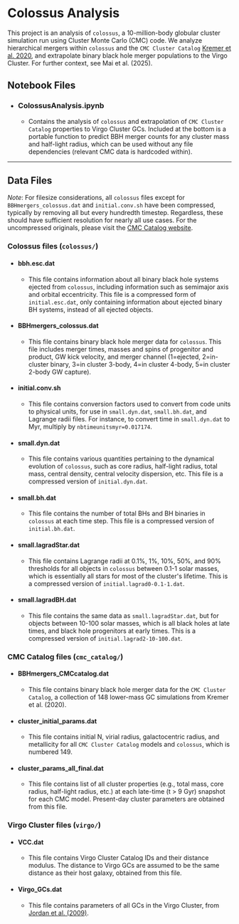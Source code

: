 # Colossus Analysis

This project is an analysis of `colossus`, a 10-million-body globular cluster simulation run using Cluster Monte Carlo (CMC) code. We analyze hierarchical mergers within `colossus` and the `CMC Cluster Catalog` [Kremer et al. 2020](https://ui.adsabs.harvard.edu/abs/2020ApJS..247...48K%2F/abstract), and extrapolate binary black hole merger populations to the Virgo Cluster. For further context, see Mai et al. (2025).

## Notebook Files

- ### ColossusAnalysis.ipynb

    - Contains the analysis of `colossus` and extrapolation of `CMC Cluster Catalog` properties to Virgo Cluster GCs. Included at the bottom is a portable function to predict BBH merger counts for any cluster mass and half-light radius, which can be used without any file dependencies (relevant CMC data is hardcoded within).

---

## Data Files

*Note*: For filesize considerations, all `colossus` files except for `BBHmergers_colossus.dat` and `initial.conv.sh` have been compressed, typically by removing all but every hundredth timestep. Regardless, these should have sufficient resolution for nearly all use cases. For the uncompressed originals, please visit the [CMC Catalog website](https://cmc.ciera.northwestern.edu/).

### Colossus files (`colossus/`)

- #### bbh.esc.dat

    - This file contains information about all binary black hole systems ejected from `colossus`, including information such as semimajor axis and orbital eccentricity. This file is a compressed form of `initial.esc.dat`, only containing information about ejected binary BH systems, instead of all ejected objects.

- #### BBHmergers_colossus.dat

    - This file contains binary black hole merger data for `colossus`. This file includes merger times, masses and spins of progenitor and product, GW kick velocity, and merger channel (1=ejected, 2=in-cluster binary, 3=in cluster 3-body, 4=in cluster 4-body, 5=in cluster 2-body GW capture).

- #### initial.conv.sh

    - This file contains conversion factors used to convert from code units to physical units, for use in `small.dyn.dat`, `small.bh.dat`, and Lagrange radii files. For instance, to convert time in `small.dyn.dat` to Myr, multiply by `nbtimeunitsmyr=0.017174`.

- #### small.dyn.dat

    - This file contains various quantities pertaining to the dynamical evolution of `colossus`, such as core radius, half-light radius, total mass, central density, central velocity dispersion, etc. This file is a compressed version of `initial.dyn.dat`.

- #### small.bh.dat

    - This file contains the number of total BHs and BH binaries in `colossus` at each time step. This file is a compressed version of `initial.bh.dat`.

- #### small.lagradStar.dat

    - This file contains Lagrange radii at 0.1%, 1%, 10%, 50%, and 90% thresholds for all objects in `colossus` between 0.1-1 solar masses, which is essentially all stars for most of the cluster's lifetime. This is a compressed version of `initial.lagrad0-0.1-1.dat`.

- #### small.lagradBH.dat

    - This file contains the same data as `small.lagradStar.dat`, but for objects between 10-100 solar masses, which is all black holes at late times, and black hole progenitors at early times. This is a compressed version of `initial.lagrad2-10-100.dat`.



### CMC Catalog files (`cmc_catalog/`)

- #### BBHmergers_CMCcatalog.dat

    - This file contains binary black hole merger data for the `CMC Cluster Catalog`, a collection of 148 lower-mass GC simulations from Kremer et al. (2020).

- #### cluster_initial_params.dat

    - This file contains initial N, virial radius, galactocentric radius, and metallicity for all `CMC Cluster Catalog` models and `colossus`, which is numbered 149.

- #### cluster_params_all_final.dat

    - This file contains list of all cluster properties (e.g., total mass, core radius, half-light radius, etc.) at each late-time (t > 9 Gyr) snapshot for each CMC model. Present-day cluster parameters are obtained from this file.


### Virgo Cluster files (`virgo/`)

- #### VCC.dat

    - This file contains Virgo Cluster Catalog IDs and their distance modulus. The distance to Virgo GCs are assumed to be the same distance as their host galaxy, obtained from this file.

- #### Virgo_GCs.dat

    - This file contains parameters of all GCs in the Virgo Cluster, from [Jordan et al. (2009)](https://ui.adsabs.harvard.edu/abs/2009ApJS..180...54J/abstract).
